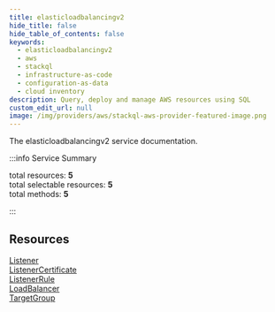 ```yaml
---
title: elasticloadbalancingv2
hide_title: false
hide_table_of_contents: false
keywords:
  - elasticloadbalancingv2
  - aws
  - stackql
  - infrastructure-as-code
  - configuration-as-data
  - cloud inventory
description: Query, deploy and manage AWS resources using SQL
custom_edit_url: null
image: /img/providers/aws/stackql-aws-provider-featured-image.png
---
```


The elasticloadbalancingv2 service documentation.

:::info Service Summary

<div class="row">
<div class="providerDocColumn">
<span>total resources:&nbsp;<b>5</b></span><br />
<span>total selectable resources:&nbsp;<b>5</b></span><br />
<span>total methods:&nbsp;<b>5</b></span><br />
</div>
</div>

:::

## Resources
<div class="row">
<div class="providerDocColumn">
<a href="/providers/aws/elasticloadbalancingv2/Listener/">Listener</a><br />
<a href="/providers/aws/elasticloadbalancingv2/ListenerCertificate/">ListenerCertificate</a><br />
<a href="/providers/aws/elasticloadbalancingv2/ListenerRule/">ListenerRule</a>
</div>
<div class="providerDocColumn">
<a href="/providers/aws/elasticloadbalancingv2/LoadBalancer/">LoadBalancer</a><br />
<a href="/providers/aws/elasticloadbalancingv2/TargetGroup/">TargetGroup</a>
</div>
</div>